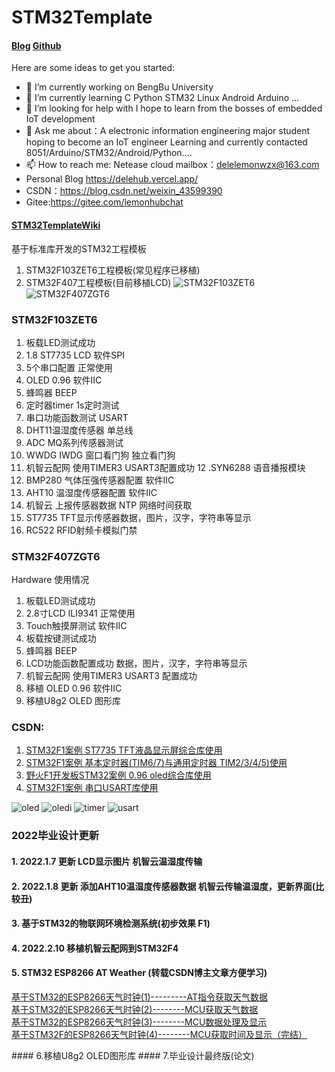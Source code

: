 # STM32Template

####  [Blog](https://delehub.vercel.app/)                     [Github](https://github.com/delehub)

Here are some ideas to get you started:

- 🔭 I’m currently working on BengBu University
- 🌱 I’m currently learning  C Python STM32 Linux Android Arduino ...
- 🤔 I’m looking for help with I hope to learn from the bosses of embedded IoT development
- 💬 Ask me about：A electronic information engineering major student hoping to become an IoT engineer  Learning and currently contacted 8051/Arduino/STM32/Android/Python....
- 📫 How to reach me: Netease cloud mailbox：delelemonwzx@163.com 
- Personal Blog https://delehub.vercel.app/
- CSDN：https://blog.csdn.net/weixin_43599390
- Gitee:https://gitee.com/lemonhubchat

#### [STM32TemplateWiki](https://gitee.com/lemonhubchat/stm32-template/wikis/Home?sort_id=3507899)
基于标准库开发的STM32工程模板
1. STM32F103ZET6工程模板(常见程序已移植)
2. STM32F407工程模板(目前移植LCD)
![STM32F103ZET6](https://images.gitee.com/uploads/images/2021/0202/202844_72e1616d_5632238.png "STF103实物图.png")
![STM32F407ZGT6](https://images.gitee.com/uploads/images/2021/0202/202904_90b7d02d_5632238.png "STF407实物图.png")
### STM32F103ZET6
1.  板载LED测试成功
2.  1.8 ST7735  LCD 软件SPI
3.  5个串口配置 正常使用
4.  OLED 0.96 软件IIC
5.  蜂鸣器 BEEP
6.  定时器timer 1s定时测试
7.  串口功能函数测试 USART
8.  DHT11温湿度传感器 单总线
9.  ADC MQ系列传感器测试
10. WWDG IWDG 窗口看门狗 独立看门狗
11. 机智云配网 使用TIMER3 USART3配置成功
12 .SYN6288 语音播报模块
13. BMP280 气体压强传感器配置 软件IIC 
14. AHT10 温湿度传感器配置 软件IIC 
15. 机智云 上报传感器数据 NTP 网络时间获取
16. ST7735 TFT显示传感器数据，图片，汉字，字符串等显示
17. RC522 RFID射频卡模拟门禁

### STM32F407ZGT6
Hardware 使用情况
1.  板载LED测试成功
2.  2.8寸LCD ILI9341 正常使用
3.  Touch触摸屏测试 软件IIC
4.  板载按键测试成功
5.  蜂鸣器 BEEP
6.  LCD功能函数配置成功  数据，图片，汉字，字符串等显示
7.  机智云配网 使用TIMER3 USART3 配置成功
8.  移植 OLED 0.96 软件IIC
9.  移植U8g2 OLED 图形库




### CSDN:
1. [STM32F1案例 ST7735 TFT液晶显示屏综合库使用](https://blog.csdn.net/weixin_43599390/article/details/109522136)
2. [STM32F1案例 基本定时器(TIM6/7)与通用定时器 TIM2/3/4/5)使用](https://blog.csdn.net/weixin_43599390/article/details/109589193)
3. [野火F1开发板STM32案例 0.96 oled综合库使用](https://blog.csdn.net/weixin_43599390/article/details/108950596)
4. [STM32F1案例 串口USART库使用](https://blog.csdn.net/weixin_43599390/article/details/109624584)

![oled](https://images.gitee.com/uploads/images/2021/0202/203602_30109c08_5632238.png "oled.png")
![oledi](https://images.gitee.com/uploads/images/2021/0202/203718_55ca0cab_5632238.png "oledi.png")
![timer](https://images.gitee.com/uploads/images/2021/0202/203623_ae84ec8a_5632238.png "timer.png")
![usart](https://images.gitee.com/uploads/images/2021/0202/203637_a8d9dcce_5632238.png "usart.png")

### 2022毕业设计更新
#### 1. 2022.1.7 更新 LCD显示图片  机智云温湿度传输 
#### 2. 2022.1.8 更新 添加AHT10温湿度传感器数据 机智云传输温湿度，更新界面(比较丑)
#### 3. 基于STM32的物联网环境检测系统(初步效果 F1)
#### 4. 2022.2.10 移植机智云配网到STM32F4
#### 5. STM32 ESP8266 AT Weather (转载CSDN博主文章方便学习)
<p><a href="https://blog.csdn.net/ethan_33/article/details/117330349" one-link-mark="yes">基于STM32的ESP8266天气时钟(1)---------AT指令获取天气数据</a><br> <a href="https://blog.csdn.net/ethan_33/article/details/117398233" one-link-mark="yes">基于STM32的ESP8266天气时钟(2)--------MCU获取天气数据</a><br> <a href="https://blog.csdn.net/ethan_33/article/details/117451219" one-link-mark="yes">基于STM32的ESP8266天气时钟(3)--------MCU数据处理及显示</a><br> <a href="https://blog.csdn.net/ethan_33/article/details/117596614" one-link-mark="yes">基于STM32F的ESP8266天气时钟(4)--------MCU获取时间及显示（完结）</a></p>
#### 6.移植U8g2 OLED图形库
#### 7.毕业设计最终版(论文)